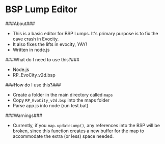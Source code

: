 BSP Lump Editor
==============

###About###
 - This is a basic editor for BSP Lumps. It's primary purpose is to fix the cave crash in Evocity.
 - It also fixes the lifts in evocity, YAY!
 - Written in node.js

###What do I need to use this?###
 - Node.js
 - RP_EvoCity_v2d.bsp

###How do I use this?###
 - Create a folder in the main directory called `maps`
 - Copy `RP_EvoCity_v2d.bsp` into the maps folder
 - Parse app.js into node (run test.bat)

###Warnings###
 - Currently, if you `map.updateLump()`, any references into the BSP will be broken, since this function creates a new buffer for the map to accommodate the extra (or less) space needed.
